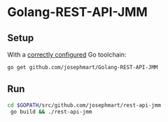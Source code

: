 # Golang-REST-API-JMM

## Setup

With a [correctly configured](https://golang.org/doc/install#testing) Go toolchain:

```bash
go get github.com/josephmart/Golang-REST-API-JMM
```

## Run
```bash
cd $GOPATH/src/github.com/josephmart/rest-api-jmm
 go build && ./rest-api-jmm
 ```
